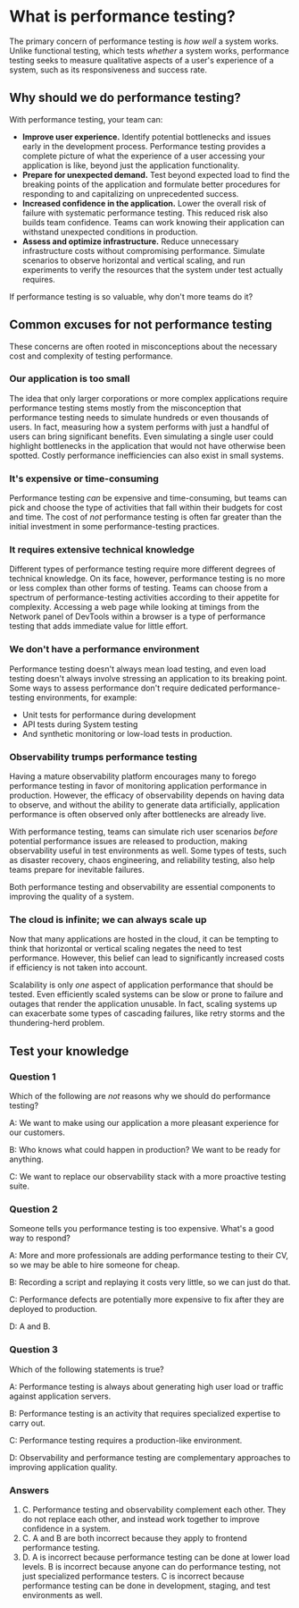 # What is performance testing?

The primary concern of performance testing is _how well_ a system works.
Unlike functional testing, which tests _whether_ a system works, performance testing seeks to measure qualitative aspects of a user's experience of a system, such as its responsiveness and success rate.

## Why should we do performance testing?

With performance testing, your team can:

- **Improve user experience.** Identify potential bottlenecks and issues early in the development process. Performance testing provides a complete picture of what the experience of a user accessing your application is like, beyond just the application functionality.
- **Prepare for unexpected demand.** Test beyond expected load to find the breaking points of the application and formulate better procedures for responding to and capitalizing on unprecedented success.
- **Increased confidence in the application.** Lower the overall risk of failure with systematic performance testing. This reduced risk also builds team confidence. Teams can work knowing their application can withstand unexpected conditions in production.
- **Assess and optimize infrastructure.** Reduce unnecessary infrastructure costs without compromising performance. Simulate scenarios to observe horizontal and vertical scaling, and run experiments to verify the resources that the system under test actually requires.

If performance testing is so valuable, why don't more teams do it?

## Common excuses for not performance testing

These concerns are often rooted in misconceptions about the necessary cost and complexity of testing performance.

### Our application is too small

The idea that only larger corporations or more complex applications require performance testing stems mostly from the misconception that performance testing needs to simulate hundreds or even thousands of users. In fact, measuring how a system performs with just a handful of users can bring significant benefits. Even simulating a single user could highlight bottlenecks in the application that would not have otherwise been spotted. Costly performance inefficiencies can also exist in small systems.

### It's expensive or time-consuming

Performance testing *can* be expensive and time-consuming, but teams can pick and choose the type of activities that fall within their budgets for cost and time. The cost of _not_ performance testing is often far greater than the initial investment in some performance-testing practices.

### It requires extensive technical knowledge

Different types of performance testing require more different degrees of technical knowledge. On its face, however, performance testing is no more or less complex than other forms of testing. Teams can choose from a spectrum of performance-testing activities according to their appetite for complexity. Accessing a web page while looking at timings from the Network panel of DevTools within a browser is a type of performance testing that adds immediate value for little effort.

### We don't have a performance environment

Performance testing doesn't always mean load testing, and even load testing doesn't always involve stressing an application to its breaking point. Some ways to assess performance don't require dedicated performance-testing environments, for example:
- Unit tests for performance during development
- API tests during System testing
- And synthetic monitoring or low-load tests in production.

### Observability trumps performance testing

Having a mature observability platform encourages many to forego performance testing in favor of monitoring application performance in production. However, the efficacy of observability depends on having data to observe, and without the ability to generate data artificially, application performance is often observed only after bottlenecks are already live.

With performance testing, teams can simulate rich user scenarios *before* potential performance issues are released to production, making observability useful in test environments as well. Some types of tests, such as disaster recovery, chaos engineering, and reliability testing, also help teams prepare for inevitable failures.

Both performance testing and observability are essential components to improving the quality of a system.

### The cloud is infinite; we can always scale up

Now that many applications are hosted in the cloud, it can be tempting to think that horizontal or vertical scaling negates the need to test performance. However, this belief can lead to significantly increased costs if efficiency is not taken into account.

Scalability is only *one* aspect of application performance that should be tested. Even efficiently scaled systems can be slow or prone to failure and outages that render the application unusable. In fact, scaling systems up can exacerbate some types of cascading failures, like retry storms and the thundering-herd problem.


## Test your knowledge

### Question 1

Which of the following are *not* reasons why we should do performance testing?

A: We want to make using our application a more pleasant experience for our customers.

B: Who knows what could happen in production? We want to be ready for anything.

C: We want to replace our observability stack with a more proactive testing suite.

### Question 2

Someone tells you performance testing is too expensive. What's a good way to respond?

A: More and more professionals are adding performance testing to their CV, so we may be able to hire someone for cheap.

B: Recording a script and replaying it costs very little, so we can just do that.

C: Performance defects are potentially more expensive to fix after they are deployed to production.

D: A and B.

### Question 3

Which of the following statements is true?

A: Performance testing is always about generating high user load or traffic against application servers.

B: Performance testing is an activity that requires specialized expertise to carry out.

C: Performance testing requires a production-like environment.

D: Observability and performance testing are complementary approaches to improving application quality.

### Answers

1. C. Performance testing and observability complement each other. They do not replace each other, and instead work together to improve confidence in a system.
2. C. A and B are both incorrect because they apply to frontend performance testing.
3. D. A is incorrect because performance testing can be done at lower load levels. B is incorrect because anyone can do  performance testing, not just specialized performance testers. C is incorrect because performance testing can be done in development, staging, and test environments as well.

